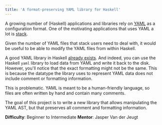 ```yaml
---
title: 'A format-preserving YAML library for Haskell'
---
```


A growing number of (Haskell) applications and libraries rely on [YAML] as a
configuration format.  One of the motivating applications that uses YAML a lot
is [stack].

Given the number of YAML files that stack users need to deal with, it would be
useful to be able to modify the YAML files from within Haskell.

A good YAML library in Haskell [already
exists](https://hackage.haskell.org/package/yaml).  And indeed, you can use the
Haskell `yaml` library to load data from YAML and write it back to the disk.
However, you'll notice that the exact formatting might not be the same.  This is
because the datatype the library uses to represent YAML data does not include
comment or formatting information.

This is problematic.  YAML is meant to be a human-friendly language, so files
are often written by hand and contain many comments.

The goal of this project is to write a new library that allows manipulating the
YAML AST, but that preserves all comment and formatting information.

**Difficulty**: Beginner to Intermediate
**Mentor**: Jasper Van der Jeugt

[YAML]: http://yaml.org/
[stack]: https://haskellstack.org/
